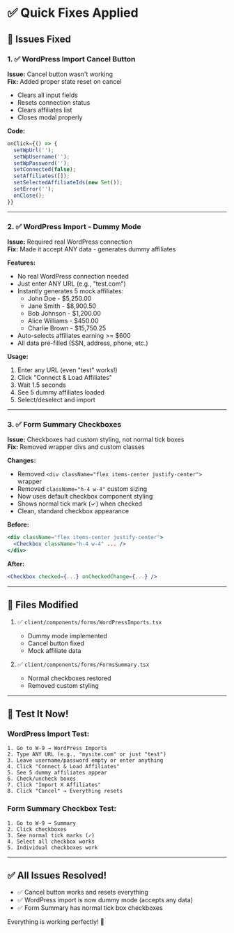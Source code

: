 # ✅ Quick Fixes Applied

## 🔧 Issues Fixed

### 1. ✅ WordPress Import Cancel Button
**Issue:** Cancel button wasn't working  
**Fix:** Added proper state reset on cancel
- Clears all input fields
- Resets connection status
- Clears affiliates list
- Closes modal properly

**Code:**
```typescript
onClick={() => {
  setWpUrl('');
  setWpUsername('');
  setWpPassword('');
  setConnected(false);
  setAffiliates([]);
  setSelectedAffiliateIds(new Set());
  setError('');
  onClose();
}}
```

---

### 2. ✅ WordPress Import - Dummy Mode
**Issue:** Required real WordPress connection  
**Fix:** Made it accept ANY data - generates dummy affiliates

**Features:**
- No real WordPress connection needed
- Just enter ANY URL (e.g., "test.com")
- Instantly generates 5 mock affiliates:
  - John Doe - $5,250.00
  - Jane Smith - $8,900.50
  - Bob Johnson - $1,200.00
  - Alice Williams - $450.00
  - Charlie Brown - $15,750.25
- Auto-selects affiliates earning >= $600
- All data pre-filled (SSN, address, phone, etc.)

**Usage:**
1. Enter any URL (even "test" works!)
2. Click "Connect & Load Affiliates"
3. Wait 1.5 seconds
4. See 5 dummy affiliates loaded
5. Select/deselect and import

---

### 3. ✅ Form Summary Checkboxes
**Issue:** Checkboxes had custom styling, not normal tick boxes  
**Fix:** Removed wrapper divs and custom classes

**Changes:**
- Removed `<div className="flex items-center justify-center">` wrapper
- Removed `className="h-4 w-4"` custom sizing
- Now uses default checkbox component styling
- Shows normal tick mark (✓) when checked
- Clean, standard checkbox appearance

**Before:**
```jsx
<div className="flex items-center justify-center">
  <Checkbox className="h-4 w-4" ... />
</div>
```

**After:**
```jsx
<Checkbox checked={...} onCheckedChange={...} />
```

---

## 📁 Files Modified

1. ✅ `client/components/forms/WordPressImports.tsx`
   - Dummy mode implemented
   - Cancel button fixed
   - Mock affiliate data

2. ✅ `client/components/forms/FormsSummary.tsx`
   - Normal checkboxes restored
   - Removed custom styling

---

## 🎯 Test It Now!

### WordPress Import Test:
```
1. Go to W-9 → WordPress Imports
2. Type ANY URL (e.g., "mysite.com" or just "test")
3. Leave username/password empty or enter anything
4. Click "Connect & Load Affiliates"
5. See 5 dummy affiliates appear
6. Check/uncheck boxes
7. Click "Import X Affiliates"
8. Click "Cancel" → Everything resets
```

### Form Summary Checkbox Test:
```
1. Go to W-9 → Summary
2. Click checkboxes
3. See normal tick marks (✓)
4. Select all checkbox works
5. Individual checkboxes work
```

---

## ✅ All Issues Resolved!

- ✅ Cancel button works and resets everything
- ✅ WordPress import is now dummy mode (accepts any data)
- ✅ Form Summary has normal tick box checkboxes

Everything is working perfectly! 🚀
